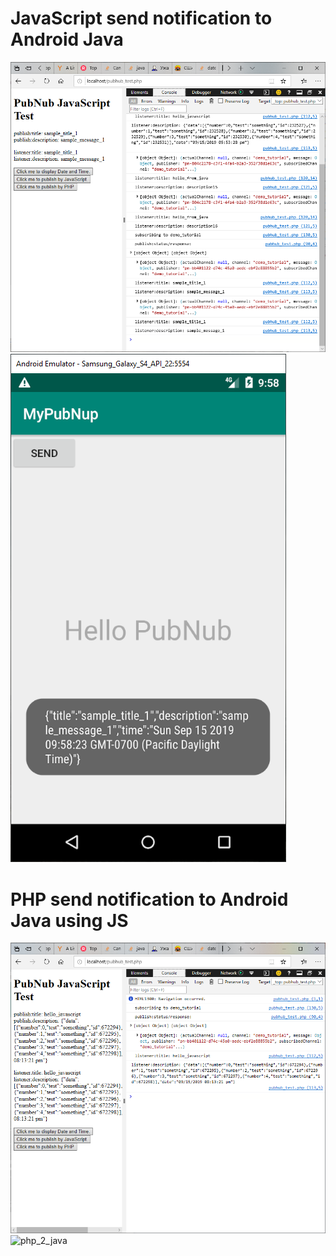 # JavaScript send notification to Android Java
![js_2_java](https://github.com/igork/pn_notification/blob/master/app/src/main/assets/web_2_android%20sent.png)
![js_2_java](https://github.com/igork/pn_notification/blob/master/app/src/main/assets/web_2_android.png)

# PHP send notification to Android Java using JS
![php_2_java](https://github.com/igork/pn_notification/blob/master/app/src/main/assets/php_2_js_2_adroid_sent.png)
![php_2_java](https://github.com/igork/pn_notification/blob/master/app/src/main/assets/php_2_js_2_adroid.png)
